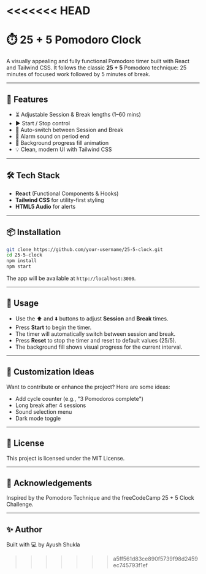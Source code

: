 <<<<<<< HEAD
=======
# ⏱️ 25 + 5 Pomodoro Clock

A visually appealing and fully functional Pomodoro timer built with React and Tailwind CSS. It follows the classic **25 + 5** Pomodoro technique: 25 minutes of focused work followed by 5 minutes of break.

---

## 🚀 Features

- ⏳ Adjustable Session & Break lengths (1–60 mins)
- ▶️ Start / Stop control
- 🔁 Auto-switch between Session and Break
- 📢 Alarm sound on period end
- 🎨 Background progress fill animation
- 💡 Clean, modern UI with Tailwind CSS

---

## 🛠️ Tech Stack

- **React** (Functional Components & Hooks)
- **Tailwind CSS** for utility-first styling
- **HTML5 Audio** for alerts

---

## 📦 Installation

```bash
git clone https://github.com/your-username/25-5-clock.git
cd 25-5-clock
npm install
npm start
```

The app will be available at `http://localhost:3000`.

---

## 🧪 Usage

- Use the ⬆️ and ⬇️ buttons to adjust **Session** and **Break** times.
- Press **Start** to begin the timer.
- The timer will automatically switch between session and break.
- Press **Reset** to stop the timer and reset to default values (25/5).
- The background fill shows visual progress for the current interval.

--- 

## 🔔 Customization Ideas

Want to contribute or enhance the project? Here are some ideas:

- Add cycle counter (e.g., "3 Pomodoros complete")
- Long break after 4 sessions
- Sound selection menu
- Dark mode toggle

---

## 📜 License

This project is licensed under the MIT License.

---

## 🙌 Acknowledgements

Inspired by the Pomodoro Technique and the freeCodeCamp 25 + 5 Clock Challenge.

---

## ✨ Author

Built with 💻 by Ayush Shukla
>>>>>>> a5ff561d83ce890f5739f98d2459ec745793f1ef
